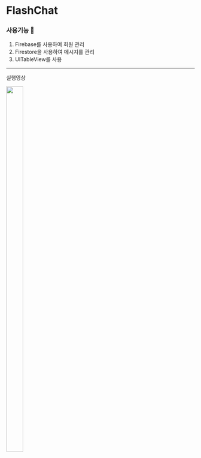 # FlashChat


### 사용기능 📱


1. Firebase를 사용하여 회원 관리
2. Firestore을 사용하여 메시지를 관리
3. UITableView를 사용

----
실행영상

<img src = "https://user-images.githubusercontent.com/112225610/222104890-f809c69c-4048-4ccd-afed-3e2c9ca5ae03.gif" width = "30%" height = "50%">
